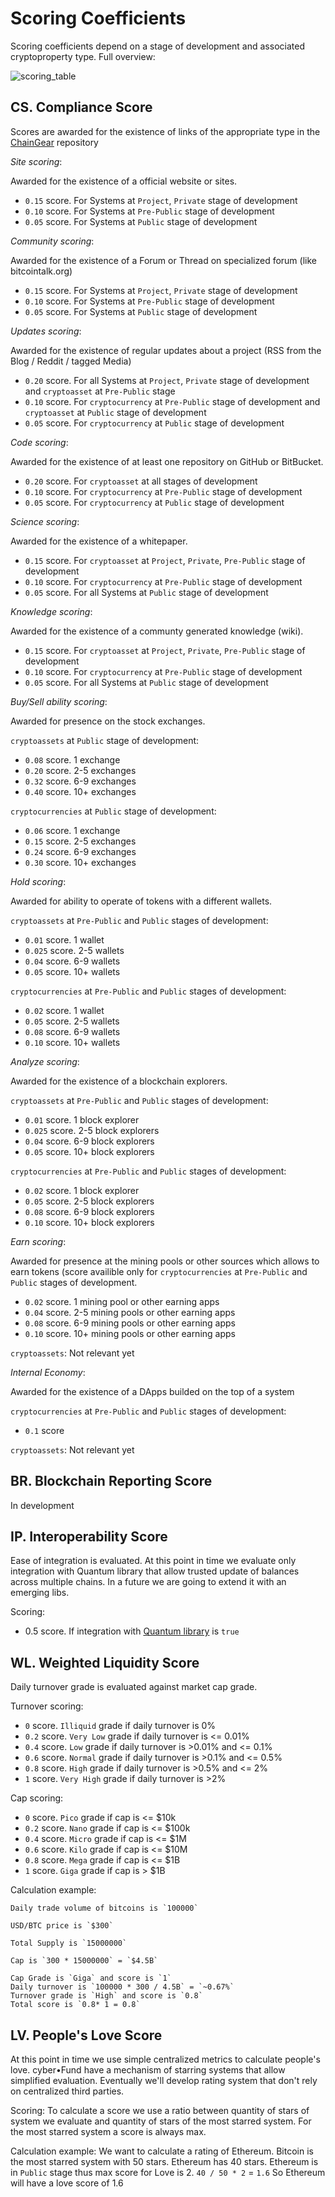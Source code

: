 # Scoring Coefficients

Scoring coefficients depend on a stage of development and associated cryptoproperty type. Full overview:

![scoring_table](scoring.png)

## CS. Compliance Score

Scores are awarded for the existence of links of the appropriate type in the [ChainGear](https://github.com/cyberFund/chaingear#links) repository

*Site scoring*:

Awarded for the existence of a official website or sites.
- `0.15` score. For Systems at `Project`, `Private` stage of development
- `0.10` score. For Systems at `Pre-Public` stage of development
- `0.05` score. For Systems at `Public` stage of development

*Community scoring*:

Awarded for the existence of a Forum or Thread on specialized forum (like bitcointalk.org)
- `0.15` score. For Systems at `Project`, `Private` stage of development
- `0.10` score. For Systems at `Pre-Public` stage of development
- `0.05` score. For Systems at `Public` stage of development

*Updates scoring*:

Awarded for the existence of regular updates about a project (RSS from the Blog / Reddit / tagged Media)
- `0.20` score. For all Systems at `Project`, `Private` stage of development and `cryptoasset` at `Pre-Public` stage
- `0.10` score. For `cryptocurrency` at `Pre-Public` stage of development and `cryptoasset` at `Public` stage of development
- `0.05` score. For `cryptocurrency` at `Public` stage of development

*Code scoring*:

Awarded for the existence of at least one repository on GitHub or BitBucket.
- `0.20` score. For `cryptoasset` at all stages of development
- `0.10` score. For `cryptocurrency` at `Pre-Public` stage of development
- `0.05` score. For `cryptocurrency` at `Public` stage of development

*Science scoring*:

Awarded for the existence of a whitepaper.
- `0.15` score. For `cryptoasset` at `Project`, `Private`, `Pre-Public` stage of development
- `0.10` score. For `cryptocurrency` at `Pre-Public` stage of development
- `0.05` score. For all Systems at `Public` stage of development

*Knowledge scoring*:

Awarded for the existence of a communty generated knowledge (wiki).
- `0.15` score. For `cryptoasset` at `Project`, `Private`, `Pre-Public` stage of development
- `0.10` score. For `cryptocurrency` at `Pre-Public` stage of development
- `0.05` score. For all Systems at `Public` stage of development

*Buy/Sell ability scoring*:

Awarded for presence on the stock exchanges.

`cryptoassets` at `Public` stage of development:
- `0.08` score. 1 exchange
- `0.20` score. 2-5 exchanges
- `0.32` score. 6-9 exchanges
- `0.40` score. 10+ exchanges

`cryptocurrencies` at `Public` stage of development:
- `0.06` score. 1 exchange
- `0.15` score. 2-5 exchanges
- `0.24` score. 6-9 exchanges
- `0.30` score. 10+ exchanges

*Hold scoring*:

Awarded for ability to operate of tokens with a different wallets.

`cryptoassets` at `Pre-Public` and `Public` stages of development:
- `0.01` score. 1 wallet
- `0.025` score. 2-5 wallets
- `0.04` score. 6-9 wallets
- `0.05` score. 10+ wallets

`cryptocurrencies` at `Pre-Public` and `Public` stages of development:
- `0.02` score. 1 wallet
- `0.05` score. 2-5 wallets
- `0.08` score. 6-9 wallets
- `0.10` score. 10+ wallets

*Analyze scoring*:

Awarded for the existence of a blockchain explorers.

`cryptoassets` at `Pre-Public` and `Public` stages of development:
- `0.01` score. 1 block explorer
- `0.025` score. 2-5 block explorers
- `0.04` score. 6-9 block explorers
- `0.05` score. 10+ block explorers

`cryptocurrencies` at `Pre-Public` and `Public` stages of development:
- `0.02` score. 1 block explorer
- `0.05` score. 2-5 block explorers
- `0.08` score. 6-9 block explorers
- `0.10` score. 10+ block explorers

*Earn scoring*:

Awarded for presence at the mining pools or other sources which allows to earn tokens (score availible only for `cryptocurrencies` at `Pre-Public` and `Public` stages of development.
- `0.02` score. 1 mining pool or other earning apps
- `0.04` score. 2-5 mining pools or other earning apps
- `0.08` score. 6-9 mining pools or other earning apps
- `0.10` score. 10+ mining pools or other earning apps

`cryptoassets`:
Not relevant yet

*Internal Economy*:

Awarded for the existence of a DApps builded on the top of a system  

`cryptocurrencies` at `Pre-Public` and `Public` stages of development:
- `0.1` score

`cryptoassets`:
Not relevant yet

## BR. Blockchain Reporting Score

In development

## IP. Interoperability Score

Ease of integration is evaluated. At this point in time we evaluate only integration with Quantum library that allow trusted update of balances across multiple chains. In a future we are going to extend it with an emerging libs.

Scoring:
- 0.5 score. If integration with [Quantum library](https://github.com/cyberFund/quantum) is `true`

## WL. Weighted Liquidity Score

Daily turnover grade is evaluated against market cap grade.

Turnover scoring:
- `0` score. `Illiquid` grade if daily turnover is 0%
- `0.2` score. `Very Low` grade if daily turnover is <= 0.01%
- `0.4` score. `Low` grade if daily turnover is >0.01% and <= 0.1%
- `0.6` score. `Normal` grade if daily turnover is >0.1% and <= 0.5%
- `0.8` score. `High` grade if daily turnover is >0.5% and <= 2%
- `1` score. `Very High` grade if daily turnover is >2%

Cap scoring:
- `0` score. `Pico` grade if cap is <= $10k
- `0.2` score. `Nano` grade if cap is <= $100k
- `0.4` score. `Micro` grade if cap is <= $1M
- `0.6` score. `Kilo` grade if cap is <= $10M
- `0.8` score. `Mega` grade if cap is <= $1B
- `1` score. `Giga` grade if cap is > $1B

Calculation example:
```
Daily trade volume of bitcoins is `100000`

USD/BTC price is `$300`

Total Supply is `15000000`

Cap is `300 * 15000000` = `$4.5B`

Cap Grade is `Giga` and score is `1`
Daily turnover is `100000 * 300 / 4.5B` = `~0.67%`
Turnover grade is `High` and score is `0.8` 
Total score is `0.8* 1 = 0.8`
```

## LV. People's Love Score

At this point in time we use simple centralized metrics to calculate people's love. cyber•Fund have a mechanism of starring systems that allow simplified evaluation. Eventually we'll develop rating system that don't rely on centralized third parties.

Scoring:
To calculate a score we use a ratio between quantity of stars of system we evaluate and quantity of stars of the most starred system. For the most starred system a score is always max.

Calculation example:
We want to calculate a rating of Ethereum. Bitcoin is the most starred system with 50 stars. Ethereum has 40 stars. Ethereum is in `Public` stage thus max score for Love is 2.
`40 / 50 * 2` = `1.6`
So Ethereum will have a love score of 1.6
